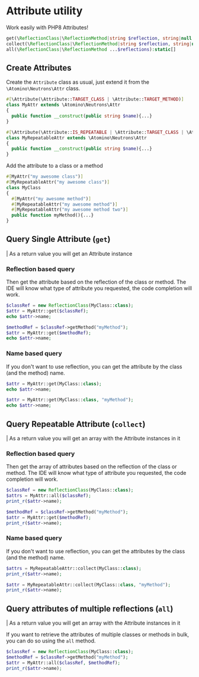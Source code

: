 # Attribute utility

Work easily with PHP8 Attributes!

```php
get(\ReflectionClass|\ReflectionMethod|string $reflection, string|null $method = null):static|null
collect(\ReflectionClass|\ReflectionMethod|string $reflection, string|null $method = null):static|null
all(\ReflectionClass|\ReflectionMethod ...$reflections):static[]
```

## Create Attributes

Create the `Attribute` class as usual, just extend it from the `\Atomino\Neutrons\Attr` class.

```php
#[\Attribute(\Attribute::TARGET_CLASS | \Attribute::TARGET_METHOD)]
class MyAttr extends \Atomino\Neutrons\Attr
{
  public function __construct(public string $name){...}
}

#[\Attribute(\Attribute::IS_REPEATABLE | \Attribute::TARGET_CLASS | \Attribute::TARGET_METHOD)]
class MyRepeatableAttr extends \Atomino\Neutrons\Attr
{
  public function __construct(public string $name){...}
}
```

Add the attribute to a class or a method

```php
#[MyAttr("my awesome class")]
#[MyRepeatableAttr("my awesome class")]
class MyClass
{
  #[MyAttr("my awesome method")]
  #[MyRepeatableAttr("my awesome method")]
  #[MyRepeatableAttr("my awesome method two")]
  public function myMethod(){...}
}
```
## Query Single Attribute (`get`)

| As a return value you will get an Attribute instance

### Reflection based query

Then get the attribute based on the reflection of the class or method.
The IDE will know what type of attribute you requested, the code completion will work.

```php
$classRef = new ReflectionClass(MyClass::class);
$attr = MyAttr::get($classRef);
echo $attr->name;

$methodRef = $classRef->getMethod("myMethod");
$attr = MyAttr::get($methodRef);
echo $attr->name;
```

### Name based query

If you don't want to use reflection, you can get the attribute by the class (and the method) name.

```php
$attr = MyAttr::get(MyClass::class);
echo $attr->name;

$attr = MyAttr::get(MyClass::class, "myMethod");
echo $attr->name;
```

## Query Repeatable Attribute (`collect`)

| As a return value you will get an array with the Attribute instances in it

### Reflection based query

Then get the array of attributes based on the reflection of the class or method. The IDE will know what type of attribute you requested, the code completion will work.

```php
$classRef = new ReflectionClass(MyClass::class);
$attrs = MyAttr::all($classRef);
print_r($attr->name);

$methodRef = $classRef->getMethod("myMethod");
$attr = MyAttr::get($methodRef);
print_r($attr->name);
```

### Name based query

If you don't want to use reflection, you can get the attributes by the class (and the method) name.

```php
$attrs = MyRepeatableAttr::collect(MyClass::class);
print_r($attr->name);

$attr = MyRepeatableAttr::collect(MyClass::class, "myMethod");
print_r($attr->name);
```

## Query attributes of multiple reflections (`all`)

| As a return value you will get an array with the Attribute instances in it

If you want to retrieve the attributes of multiple classes or methods in bulk, you can do so using the `all` method.

```php
$classRef = new ReflectionClass(MyClass::class);
$methodRef = $classRef->getMethod("myMethod");
$attr = MyAttr::all($classRef, $methodRef);
print_r($attr->name);
```
